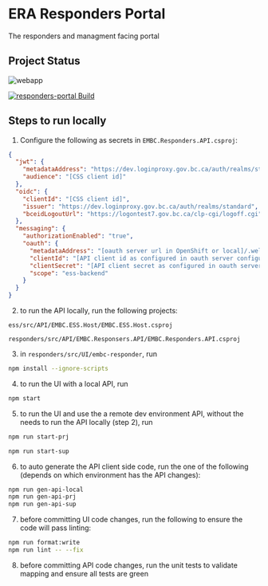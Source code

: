 # ERA Responders Portal

The responders and managment facing portal

## Project Status

![webapp](https://img.shields.io/website?url=https%3A%2F%2Fera-responders.embc.gov.bc.ca%2F)

[![responders-portal Build](https://github.com/bcgov/embc-ess-mod/actions/workflows/build-responders-portal.yml/badge.svg)](https://github.com/bcgov/embc-ess-mod/actions/workflows/build-responders-portal.yml)

## Steps to run locally

1. Configure the following as secrets in `EMBC.Responders.API.csproj`:

```json
{
  "jwt": {
    "metadataAddress": "https://dev.loginproxy.gov.bc.ca/auth/realms/standard/.well-known/openid-configuration",
    "audience": "[CSS client id]"
  },
  "oidc": {
    "clientId": "[CSS client id]",
    "issuer": "https://dev.loginproxy.gov.bc.ca/auth/realms/standard",
    "bceidLogoutUrl": "https://logontest7.gov.bc.ca/clp-cgi/logoff.cgi",
  },
  "messaging": {
    "authorizationEnabled": "true",
    "oauth": {
      "metadataAddress": "[oauth server url in OpenShift or local]/.well-known/openid-configuration",
      "clientId": "[API client id as configured in oauth server configuration]",
      "clientSecret": "[API client secret as configured in oauth server configuration]",
      "scope": "ess-backend"
    }
  }
}
```

2. to run the API locally, run the following projects:

```ess/src/API/EMBC.ESS.Host/EMBC.ESS.Host.csproj```

```responders/src/API/EMBC.Responsers.API/EMBC.Responders.API.csproj```

3. in `responders/src/UI/embc-responder`, run

```sh
npm install --ignore-scripts
```

4. to run the UI with a local API, run

```sh
npm start
```

5. to run the UI and use the a remote dev environment API, without the needs to run the API locally (step 2), run

```sh
npm run start-prj
```

```sh
npm run start-sup
```

6. to auto generate the API client side code, run the one of the following (depends on which environment has the API changes):

```sh
npm run gen-api-local
npm run gen-api-prj
npm run gen-api-sup
```

7. before committing UI code changes, run the following to ensure the code will pass linting:

```sh
npm run format:write
npm run lint -- --fix
```

8. before committing API code changes, run the unit tests to validate mapping and ensure all tests are green

